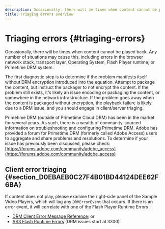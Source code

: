 ```yaml
---
description: Occasionally, there will be times when content cannot be played back. Any number of situations may cause this, including errors in the browser network stack, transport layer, Operating System, Flash Player runtime, or Primetime DRM system.
title: Triaging errors overview
---
```


# Triaging errors {#triaging-errors}

Occasionally, there will be times when content cannot be played back. Any number of situations may cause this, including errors in the browser network stack, transport layer, Operating System, Flash Player runtime, or Primetime DRM system.

The first diagnostic step is to determine if the problem manifests itself without DRM encryption introduced into the equation. Attempt to package the content, but instruct the packager to not encrypt the content. If the problem still exists, it's likely an issue encoding or packaging the content, or somewhere in the network infrastructure. If the problem goes away when the content is packaged without encryption, the playback failure is likely due to a DRM issue, and you should engage in client/server triaging.

Primetime DRM (outside of Primetime Cloud DRM) has been in the market for several years. As such, there is a wealth of community-sourced information on troubleshooting and configuring Primetime DRM. Adobe has provided a forum for Primetime DRM (formerly called Adobe Access) users to aggregate and share problems and resolutions. To determine if your issue has previously been discussed, please check: [https://forums.adobe.com/community/adobe_access](https://forums.adobe.com/community/adobe_access)

## Client error triaging {#section_D0EBAEB0C27F4B01BD44124DEE62F6BA}

If content does not play, please examine the right-side panel of the Sample Video Players, which will log any `DRMErrorEvent` that occurs. If there is an error event, it will correlate with one of the Flash Player Runtime Errors :

* [DRM Client Error Message Reference](https://help.adobe.com/en_US/primetime/drm/index.html#reference-DRM_Client_Error_Messages); or 
* [AS3 Flash Runtime Errors](https://help.adobe.com/en_US/FlashPlatform/reference/actionscript/3/runtimeErrors.html) (DRM issues start at 3300)

